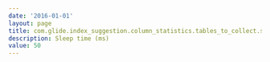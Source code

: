 ```yaml
---
date: '2016-01-01'
layout: page
title: com.glide.index_suggestion.column_statistics.tables_to_collect.sleep_time
description: Sleep time (ms) 
value: 50 
---
```

